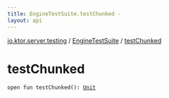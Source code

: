 ```yaml
---
title: EngineTestSuite.testChunked - 
layout: api
---
```


<div class='api-docs-breadcrumbs'><a href="../index.html">io.ktor.server.testing</a> / <a href="index.html">EngineTestSuite</a> / <a href="./test-chunked.html">testChunked</a></div>

# testChunked

<div class="signature"><code><span class="keyword">open</span> <span class="keyword">fun </span><span class="identifier">testChunked</span><span class="symbol">(</span><span class="symbol">)</span><span class="symbol">: </span><a href="https://kotlinlang.org/api/latest/jvm/stdlib/kotlin/-unit/index.html"><span class="identifier">Unit</span></a></code></div>
